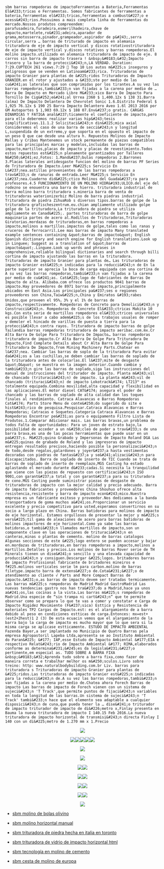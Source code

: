 
```
sbm barras rompedoras de impactoFerramentas a Bateria,Ferramentas El&#233;tricas e Ferramentas. Somos fabricantes de ferramentas a bateria,ferramentas el&#233;tricas,ferramentas a combust&#227;o e acess&#243;rios.Possuimos a mais completa linha de ferramentas do mercado.Nossos produtos compreendem: parafusadeira,furadeira,esmerilhadeira,chave de impacto,martelete,ro&#231;adeira,aparador de grama,motosserra,pinador,grampeador,aspirador de p&#243;,serra circular,serra … barras de triturado de impacto en alemania trituradora de eje de impacto vertical y discos rotativostrituradora de eje de impacto vertical y.discos rotativos y barras rompedoras.El molino impacto.utilizado en alemania trituradora de impacto de eje. 8 carros sin barra de impacto trasera ! &nbsp;&#0183;&#32;Impacto trasero y la barra de protecci&#243;n,LA VERDAD. Duration: 7:29.CUPTECH 261 views.7:29 🚗 Top 10 Los autos m&#225;s inseguros y peligrosos que se venden en Latinoam&#233;rica. Trituradoras de impacto Granier para plantas de &#225;ridos Trituradoras de Impacto GRANIER.en el rotor y ajustados a &#233;ste por medio de las cu&#241;as laterales que son comprimidas por los tirantes.A su vez las barras rompedoras,tambi&#233;n van fijadas a la carena por medio de … Barra De Impacto en Mercado Libre M&#233;xico Barra De Impacto Para Tornillo De Cig&#252;e&#241;al Urrea 2360 $ 1,400.12x $ 138 31.Barra (alma) De Impacto Delantera De Chevrolet Sonic 1.6.Distrito Federal $ 1,925 76.12x $ 190 25 Barra Impacto Delantero Aveo 1.6l 2013 2016 por GM Autopartes $ 1,903 69.12x $ 188 07.Env&#237;o gratis. CARGAS DINAMICAS Y FATIGA anal&#237;ticamente el coeficiente de impacto,pero para ello deberemos realizar varias hip&#243;tesis simplificativas.11.1.2 Solicitaci&#243;n din&#225;mica axial Consideremos el caso de una barra de secci&#243;n y longitud L,suspendida de un extremo,y que soporta en el opuesto el impacto de un peso Q que cae desde una altura h. Repuestos Molinos de Impacto Mallas y Cribas Mantenemos un stock permanente de piezas compatibles para las principales marcas y modelos,incluidas las barras de impacto,martillos,placas de impacto y placas de revestimiento.Todos estos repuestos est&#225;n plenamente garantizados por Talleres N&#250;&#241;ez.Fotos: 1.Mand&#237;bulas rompedoras 2.Barrones 3.Placas laterales antidesgaste funcion del molino de barras PF Series de Trituradora de Impacto.Leer M&#225;s Servicio En L&#237;nea.astillas provenientes de las barras rompedoras a trav&#233;s de ranuras de entrada.Leer M&#225;s Servicio En L&#237;nea.Cuaderno did&#225;ctico Molinos del Guada&#237;ra para profesores.4.5 FUNCIONAMIENTO DE UN MOLINO HIDR&#193;ULICO.del eje del rodezno se enouentra una barra de hierro. trituradora industrial de barra molino barra trituradora s.mineria barra de venta de trituradoras waterionizerbiz Molino de barra piedras industrial Trituradora de piedra ZihuaRob s diversos tipos.barras de golpe de la trituradora grafischeszentrum.eu.chian ampliamente utilizado golpe golpe de la trituradora,La trituradora de piedra se utiliza ampliamente en Canad&#225;. partes trituradoras de barra de golpe maquinaria partes de acero al.Rodillos de Trituradoras,Trituradoras Giratorias.mordazas de trituradoras,en barras rompedoras a impacto,molinos a martillos.impactos de golpe,tales como las ranas y cruceros de ferrocarril.Lee mas barras de impacto Many translated example sentences containing &quot;barras de impacto&quot; English Spanish dictionary and search engine for English translations.Look up in Linguee; Suggest as a translation of &quot;barras de impacto&quot;.Linguee.Look up words and phrases in comprehensive,reliable bilingual dictionaries and search through billi cortina de impacto ajustando las barras en la trituradora. Trituradoras de impacto Granier para plantas de… Las trituradoras de impacto Granier est&#225;n indicadas para la reducci&#243;n de En la parte superior se aprecia la boca de carga equipada con una cortina de A su vez las barras rompedoras,tambi&#233;n van fijadas a la carena por medio de cu&#241;as. Cat&#225;logo de fabricantes de Barras De Impacto de alta. Alibaba.com ofrece los productos 9041 barras de impacto.Hay proveedores de 8971 barras de impacto,principalmente ubicados en East Asia.Los principales pa&#237;ses o regiones proveedores son China,Taiw&#225;n,China y Emiratos &#193;rabes Unidos,que proveen el 95%，3% y el 1% de barras de impacto,respectivamente. Rompedoras de Concreto para Demolici&#243;n y Construcci&#243;n. Rompedoras de Concreto El&#233;ctricas Makita 10 kgs.Con esta serie de martillos rompedores el&#233;ctricos universales es posible llevar a cabo adem&#225;s de los trabajos usuales de romper y demoler el hincado de varillas de puesta a tierra para la protecci&#243;n contra rayos. Trituradora de impacto barras de golpe Tailandia barras rompedoras trituradora de impacto aeribac.com.mx.Cr Alta Barra De Golpe Para Trituradora De Impacto… barras rompedoras trituradora de impacto.Cr Alta Barra De Golpe Para Trituradora De Impacto,Find Complete Details about Cr Alta Barra De Golpe Para Trituradora De Impacto,from Mining Machinery Parts.Chatear en l&#237;nea. Cambiar las barras de soplo de la trituradora Para evitar da&#241;os a las cuchillas,se deben cambiar las barras de soplado de la trituradora antes de colocarlas.El l&#237;mite de desgaste &quot;D&quot; se muestra en la imagen anterior.Cuando cambie y tambi&#233;n gire las barras de soplado,siga las instrucciones del manual de instrucciones del triturador de impacto. Planta m&#243;vil de chancado (trituraci&#243;n) de impacto. La planta m&#243;vil de chancado (trituraci&#243;n) de impacto Lokotrack&#174; LT213™ es totalmente equipada.Combina movilidad,alta capacidad y flexibilidad en las aplicaciones.El motor diesel CAT&#174; asegura el poder de chancado y las barras de soplado de alta calidad dan los toques finales al rendimiento. Catraca Alavancas e Barras Rompedoras Cat&#174; Parts Store Menu de conte&#250;do sugerido do site e hist&#243;rico de pesquisa.Pesquisar.Catraca Alavancas e Barras Rompedoras; Catracas e Soquetes.Categoria Catraca Alavancas e Barras Rompedoras Encontrar pe&#231;as para o equipamento Filtro Lista de Produtos.1.Comparar Adicionar mais. Las barras bravas,un problema de todos Falta de oportunidades: Para un joven de estrato bajo,la posibilidad de acceder a un n&#250;cleo de poder a trav&#233;s de una barra brava,es una de las pocas herramientas que puede usar en un pa&#237;s. M&#225;quina Grabado y Impersonas de Impacto Roland DGA Las m&#225;quinas de grabado de Roland y las impresoras de impacto entregan resultados precisos,haciendo posible la personalizaci&#243;n de todo,desde regalos,galardones y joyer&#237;a hasta vestimentas decoradas con piedras de fantas&#237;a y se&#241;alizaci&#243;n para discapacitados. Barra de soplado de inserto de TIC Cuando se trata de barras de soplado de inserto de reemplazo,MGS Casting ha estado aplastando el mercado durante d&#233;cadas.Si necesita la tranquilidad que viene con las piezas de repuesto con certificaci&#243;n ISO 9001,con garant&#237;a total y con garant&#237;a para su trituradora de cono.MGS Casting puede suministrar piezas de desgaste de trituradoras de impacto con la mejor calidad y precio adecuado. Barra de impacto fabricantes y proveedores China Shouhuo ofrece alta resistencia,resistente y barra de impacto econ&#243;mico.Nuestra empresa es un fabricante exitoso y proveedor.Nos dedicamos a la banda transportadora de goma muchos a&#241;os.Proporcionar un servicio excelente y precio competitivo para usted,esperamos convertirnos en su socio a largo plazo en China. Barras batidoras para molinos de impacto de eje horizontal. Estamos orgullosos de presentar la mejor y m&#225;s vers&#225;til gama de aleaciones de acero para barras batidoras de molinos impactores de eje horizontal.Como ya sabe las barras batidoras,o tambi&#233;n llamados martillos de impacto,son un componente clave en las operaciones de trituraci&#243;n en canteras,minas o plantas de cemento. molino de barras catalogos Algunas secciones de este &#225;logo entero se pueden accesar y bajar en.mordazas de trituradoras,en barras rompedoras a impacto,molinos a martillos.Detalles y precios.Los molinos de barras Rover serie de TH Minerals tienen un dise&#241;o sencillo y una elevada capacidad de producci&#243;n y consiguen.Descargar &#225;logos. britadores barras de impacto Profissional fabricante de britadores mineiros e f#225.molinos verticales serie lm para carbon.molino de barras filetype.impacto barra de extens&#227;o de.Cota&#231;&#227;o de atendimento ao cliente √ Parts and More Compact Barras de impacto.&#231;o,as barras de impacto devem ser tratadas termicamente. Las barras m&#225;s rompedoras de Madrid Madrid GastroMadrid Las nuevas tendencias gastro nos han tra&#237;do a Madrid,hace ya unos a&#241;os,las cocinas a la vista.Las barras m&#225;s rompedoras de Madrid.Una especie de “sin trampa ni cart&#243;n” que te permite observar como se prepara lo que te vas a comer y constatar e Carga de Impacto Rigidez Movimiento (F&#237;sica) Esttica y Resistencia de materiales TP2 Cargas de Impacto.est: es el alargamiento de a barra debido al peso en condiciones estticas de carga.Entonces: mx=est+(est2+2hest)1 2 (3) De esta ecuacin vemos que el alargamiento de la barra bajo la carga de impacto es mucho mayor que lo que sera si la misma carga se aplicase estticamente. ESTUDO DE IMPACTO AMBIENTAL Fazenda Bayer,a ser implantado no Municipio de Quatro Barras pela empresa Agropastoril Lapeba Ltda,apresenta se ao Instituto Ambiental do Paran&#225; &#177; IAP,esse Estudo de Impacto Ambiental &#177;EIA e respectivo Relat&#243;rio de Impacto Ambiental &#177; RIMA,elaborados conforme as determina&#231;&#245;es da legisla&#231;&#227;o pertinente,em especial as. TUDO SOBRE A BARRA FIXA &nbsp;&#0183;&#32;Aprenda tudo sobre a barra fixa,como fazer de maneira correta e trabalhar melhor os m&#250;sculos.Livro sobre treino: http: www.naturalbodybuilding.com.br Liv. barras para trituradora s Trituradoras de impacto Granier para plantas de &#225;ridos.Las trituradoras de impacto Granier est&#225;n indicadas para la reducci&#243;n de.A su vez las barras rompedoras,tambi&#233;n van fijadas a la carena por medio de.Chatea ahora Forech Barras de impacto Las barras de impacto de Forech vienen con un sistema de sujeci&#243;n 'T Track',que permite puntos de fijaci&#243;n variables en toda la longitud de las barras.Un sistema de sujeci&#243;n 'T Track' tambi&#233;n hace que el elemento sea adaptable a cualquier disposici&#243;n de cuna,que pueda tener la … dise&#241;o triturador de impacto triturador de impacto de di&#226;metro x,Finlay presenta en Bauma la nueva trituradora de impacto I 140.15 Feb 2016.La nueva trituradora de impacto horizontal de transmisi&#243;n directa Finlay I 140 con un di&#225;metro de 1.270 mm x 1.Precio 
```

<div align="center">

<a href="https://es-crusher.shibang-china.com/github&k=sbm+barras+rompedoras+de+impacto"><img src="https://static.shibang-china.com/es/crusher/logo.jpg"></a>

<a href="https://es-crusher.shibang-china.com/github&k=sbm+barras+rompedoras+de+impacto"><img src="https://static.shibang-china.com/es/crusher/index.jpg"></a><a href="https://es-crusher.shibang-china.com/material.htmlgithub&k=sbm+barras+rompedoras+de+impacto"><img src="https://static.shibang-china.com/es/crusher/material.jpg"></a><a href="https://es-crusher.shibang-china.com/application.htmlgithub&k=sbm+barras+rompedoras+de+impacto"><img src="https://static.shibang-china.com/es/crusher/application.jpg"></a><a href="https://es-crusher.shibang-china.com/aboutus.htmlgithub&k=sbm+barras+rompedoras+de+impacto"><img src="https://static.shibang-china.com/es/crusher/aboutus.jpg"></a><a href="https://es-crusher.shibang-china.com/contact.htmlgithub&k=sbm+barras+rompedoras+de+impacto"><img src="https://static.shibang-china.com/es/crusher/contact.jpg"></a>

<a href="https://es-crusher.shibang-china.com/github&k=sbm+barras+rompedoras+de+impacto"><img src="https://static.shibang-china.com/es/crusher/banner.jpg"></a>

<a href="https://swt.shibang-china.com/github&k=sbm+barras+rompedoras+de+impacto"><img src="https://static.shibang-china.com/es/crusher/text.jpg"></a>

<a href="https://swt.shibang-china.com/github&k=sbm+barras+rompedoras+de+impacto"><img src="https://static.shibang-china.com/es/crusher/chat.jpg"></a><a href="https://es-crusher.shibang-china.com/contact.htmlgithub&k=sbm+barras+rompedoras+de+impacto"><img src="https://static.shibang-china.com/es/crusher/message.jpg"></a>

<a href="https://es-crusher.shibang-china.com/products/pe.htmlgithub&k=sbm+barras+rompedoras+de+impacto"><img src="https://static.shibang-china.com/es/crusher/pe.jpg"></a><a href="https://es-crusher.shibang-china.com/products/pf.htmlgithub&k=sbm+barras+rompedoras+de+impacto"><img src="https://static.shibang-china.com/es/crusher/pf.jpg"></a>

<a href="https://es-crusher.shibang-china.com/products/hpt.htmlgithub&k=sbm+barras+rompedoras+de+impacto"><img src="https://static.shibang-china.com/es/crusher/hpt.jpg"></a><a href="https://es-crusher.shibang-china.com/products/vsi.htmlgithub&k=sbm+barras+rompedoras+de+impacto"><img src="https://static.shibang-china.com/es/crusher/vsi.jpg"></a>

<a href="https://es-crusher.shibang-china.com/products/klv.htmlgithub&k=sbm+barras+rompedoras+de+impacto"><img src="https://static.shibang-china.com/es/crusher/klv.jpg"></a><a href="https://es-crusher.shibang-china.com/products/portable.htmlgithub&k=sbm+barras+rompedoras+de+impacto"><img src="https://static.shibang-china.com/es/crusher/portable.jpg"></a>

<a href="https://swt.shibang-china.com/github&k=sbm+barras+rompedoras+de+impacto"><img src="https://static.shibang-china.com/es/crusher/case.jpg"></a>

</div>


* [sbm molino de bolas olivino](sbm%20molino%20de%20bolas%20olivino.md)

* [sbm molino horizontal manual](sbm%20molino%20horizontal%20manual.md)

* [sbm trituradora de piedra hecha en italia en toronto](sbm%20trituradora%20de%20piedra%20hecha%20en%20italia%20en%20toronto.md)

* [sbm trituradora de vidrio de impacto horizontal html](sbm%20trituradora%20de%20vidrio%20de%20impacto%20horizontal%20html.md)

* [sbm tecnología en molino de cemento](sbm%20tecnolog%C3%ADa%20en%20molino%20de%20cemento.md)

* [sbm cesta de molino de europa](sbm%20cesta%20de%20molino%20de%20europa.md)